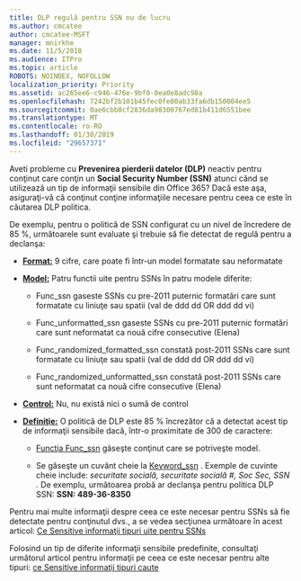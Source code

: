 ```yaml
---
title: DLP regulă pentru SSN nu de lucru
ms.author: cmcatee
author: cmcatee-MSFT
manager: mnirkhe
ms.date: 11/5/2018
ms.audience: ITPro
ms.topic: article
ROBOTS: NOINDEX, NOFOLLOW
localization_priority: Priority
ms.assetid: ac265ee6-c946-476e-9bf0-0ea0e8adc98a
ms.openlocfilehash: 7242bf2b101b45fec0fe00ab33fa6db150004ee5
ms.sourcegitcommit: 0ae6cbb8cf2836da98300767ed81b411d6551bee
ms.translationtype: MT
ms.contentlocale: ro-RO
ms.lasthandoff: 01/30/2019
ms.locfileid: "29657371"
---
```

Aveti probleme cu **Prevenirea pierderii datelor (DLP)** neactiv pentru conţinut care conţin un **Social Security Number (SSN)** atunci când se utilizează un tip de informaţii sensibile din Office 365? Dacă este aşa, asiguraţi-vă că conţinut conţine informaţiile necesare pentru ceea ce este în căutarea DLP politica. 
  
De exemplu, pentru o politică de SSN configurat cu un nivel de încredere de 85 %, următoarele sunt evaluate şi trebuie să fie detectat de regulă pentru a declanşa:
  
- **[Format:](https://docs.microsoft.com/office365/securitycompliance/what-the-sensitive-information-types-look-for#format-80)** 9 cifre, care poate fi într-un model formatate sau neformatate 
    
- **[Model:](https://msconnect.microsoft.com/https:/docs.microsoft.com/office365/securitycompliance/what-the-sensitive-information-types-look-for#pattern-80)** Patru functii uite pentru SSNs în patru modele diferite: 
    
  - Func_ssn gaseste SSNs cu pre-2011 puternic formatări care sunt formatate cu liniuţe sau spatii (val de ddd dd OR ddd dd vi)
    
  - Func_unformatted_ssn gaseste SSNs cu pre-2011 puternic formatări care sunt neformatat ca nouă cifre consecutive (Elena)
    
  - Func_randomized_formatted_ssn constată post-2011 SSNs care sunt formatate cu liniuţe sau spatii (val de ddd dd OR ddd dd vi)
    
  - Func_randomized_unformatted_ssn constată post-2011 SSNs care sunt neformatat ca nouă cifre consecutive (Elena)
    
- **[Control:](https://docs.microsoft.com/office365/securitycompliance/what-the-sensitive-information-types-look-for#checksum-79)** Nu, nu există nici o sumă de control 
    
- **[Definiţie:](https://docs.microsoft.com/office365/securitycompliance/what-the-sensitive-information-types-look-for#definition-80)** O politică de DLP este 85 % încrezător că a detectat acest tip de informaţii sensibile dacă, într-o proximitate de 300 de caractere: 
    
  - [Funcţia Func_ssn](https://docs.microsoft.com/office365/securitycompliance/what-the-sensitive-information-types-look-for#pattern-80) găseşte conţinut care se potriveşte model. 
    
  - Se găseşte un cuvânt cheie la [Keyword_ssn](https://docs.microsoft.com/office365/securitycompliance/what-the-sensitive-information-types-look-for#keyword_ssn) . Exemple de cuvinte cheie include: *securitate socială, securitate socială #, Soc Sec, SSN* . De exemplu, următoarea probă ar declanşa pentru politica DLP SSN: **SSN: 489-36-8350**
    
Pentru mai multe informaţii despre ceea ce este necesar pentru SSNs să fie detectate pentru conţinutul dvs., a se vedea secţiunea următoare în acest articol: [Ce Sensitive informaţii tipuri uite pentru SSNs](https://docs.microsoft.com/office365/securitycompliance/what-the-sensitive-information-types-look-for#us-social-security-number-ssn)
  
Folosind un tip de diferite informaţii sensibile predefinite, consultaţi următorul articol pentru informaţii pe ceea ce este necesar pentru alte tipuri: [ce Sensitive informaţii tipuri caute](https://docs.microsoft.com/office365/securitycompliance/what-the-sensitive-information-types-look-for)
  

